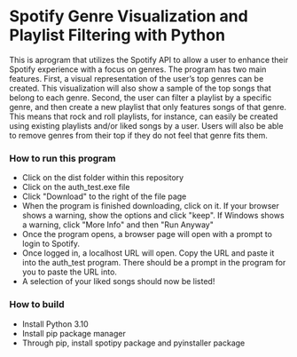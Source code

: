 # Spotify Genre Visualization and Playlist Filtering with Python
This is aprogram that utilizes the Spotify API to allow a user to enhance their Spotify experience with a focus on genres. The program has two main features. First, a visual representation of the user’s top genres can be created. This visualization will also show a sample of the top songs that belong to each genre. Second, the user can filter a playlist by a specific genre, and then create a new playlist that only features songs of that genre. This means that rock and roll playlists, for instance, can easily be created using existing playlists and/or liked songs by a user. Users will also be able to remove genres from their top if they do not feel that genre fits them. 

### How to run this program
- Click on the dist folder within this repository
- Click on the auth_test.exe file
- Click "Download" to the right of the file page
- When the program is finished downloading, click on it. If your browser shows a warning, show the options and click "keep". If Windows shows a warning, click "More Info" and then "Run Anyway"
- Once the program opens, a browser page will open with a prompt to login to Spotify. 
- Once logged in, a localhost URL will open. Copy the URL and paste it into the auth_test program. There should be a prompt in the program for you to paste the URL into.
- A selection of your liked songs should now be listed!

### How to build
- Install Python 3.10
- Install pip package manager
- Through pip, install spotipy package and pyinstaller package




